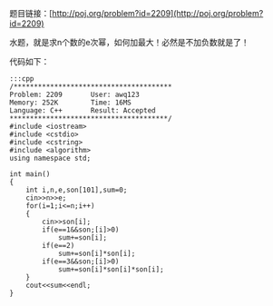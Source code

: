 <!--
.. title: POJ 2209 The King C++版
.. slug: poj-2209
.. date: 2013-04-07T06:36:17+08:00
.. tags:
.. link:
.. description:
.. type: text
-->

题目链接：[http://poj.org/problem?id=2209](http://poj.org/problem?id=2209)


水题，就是求n个数的e次幂，如何加最大！必然是不加负数就是了！


代码如下：

	:::cpp
	/***************************************
	Problem: 2209		User: awq123
	Memory: 252K		Time: 16MS
	Language: C++		Result: Accepted
	***************************************/
	#include <iostream>
	#include <cstdio>
	#include <cstring>
	#include <algorithm>
	using namespace std;

	int main()
	{
		int i,n,e,son[101],sum=0;
		cin>>n>>e;
		for(i=1;i<=n;i++)
		{
			cin>>son[i];
			if(e==1&&son;[i]>0)
				sum+=son[i];
			if(e==2)
				sum+=son[i]*son[i];
			if(e==3&&son;[i]>0)
				sum+=son[i]*son[i]*son[i];
		}
		cout<<sum<<endl;
	}